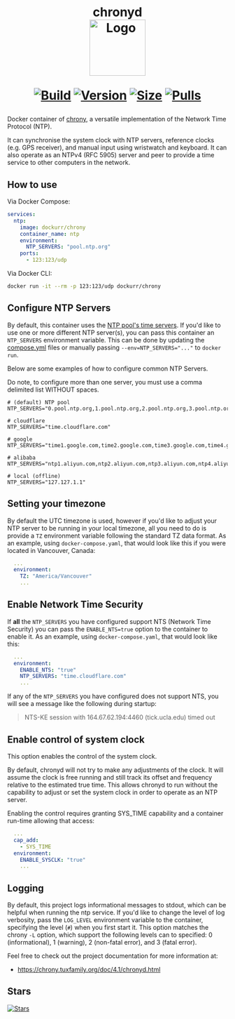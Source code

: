 <h1 align="center">chronyd<br />
<div align="center">
<a href="https://github.com/dockur/chrony"><img src="https://raw.githubusercontent.com/dockur/chrony/master/.github/logo.jpg" title="Logo" style="max-width:100%;" width="128" /></a>
</div>
<div align="center">
  
[![Build]][build_url]
[![Version]][tag_url]
[![Size]][tag_url]
[![Pulls]][hub_url]

</div></h1>

Docker container of [chrony](https://chrony.tuxfamily.org/), a versatile implementation of the Network Time Protocol (NTP).

It can synchronise the system clock with NTP servers, reference clocks (e.g. GPS receiver), and manual input using wristwatch and keyboard. It can also operate as an NTPv4 (RFC 5905) server and peer to provide a time service to other computers in the network.

## How to use

Via Docker Compose:

```yaml
services:
  ntp:
    image: dockurr/chrony
    container_name: ntp
    environment:
      NTP_SERVERS: "pool.ntp.org"
    ports:
      - 123:123/udp
```

Via Docker CLI:

```bash
docker run -it --rm -p 123:123/udp dockurr/chrony
```

## Configure NTP Servers

By default, this container uses the [NTP pool's time servers](https://www.ntppool.org/en/). If you'd
like to use one or more different NTP server(s), you can pass this container an `NTP_SERVERS`
environment variable. This can be done by updating the [compose.yml](https://github.com/dockur/chrony/blob/master/compose.yml)
files or manually passing `--env=NTP_SERVERS="..."` to `docker run`.

Below are some examples of how to configure common NTP Servers.

Do note, to configure more than one server, you must use a comma delimited list WITHOUT spaces.

```
# (default) NTP pool
NTP_SERVERS="0.pool.ntp.org,1.pool.ntp.org,2.pool.ntp.org,3.pool.ntp.org"

# cloudflare
NTP_SERVERS="time.cloudflare.com"

# google
NTP_SERVERS="time1.google.com,time2.google.com,time3.google.com,time4.google.com"

# alibaba
NTP_SERVERS="ntp1.aliyun.com,ntp2.aliyun.com,ntp3.aliyun.com,ntp4.aliyun.com"

# local (offline)
NTP_SERVERS="127.127.1.1"
```


## Setting your timezone

By default the UTC timezone is used, however if you'd like to adjust your NTP server to be running in your
local timezone, all you need to do is provide a `TZ` environment variable following the standard TZ data format.
As an example, using `docker-compose.yaml`, that would look like this if you were located in Vancouver, Canada:

```yaml
  ...
  environment:
    TZ: "America/Vancouver"
    ...
```


## Enable Network Time Security

If **all** the `NTP_SERVERS` you have configured support NTS (Network Time Security) you can pass the `ENABLE_NTS=true`
option to the container to enable it. As an example, using `docker-compose.yaml`, that would look like this:

```yaml
  ...
  environment:
    ENABLE_NTS: "true"
    NTP_SERVERS: "time.cloudflare.com"
    ...
```

If any of the `NTP_SERVERS` you have configured does not support NTS, you will see a message like the
following during startup:

> NTS-KE session with 164.67.62.194:4460 (tick.ucla.edu) timed out


## Enable control of system clock

This option enables the control of the system clock.

By default, chronyd will not try to make any adjustments of the clock. It will assume the clock is free running
and still track its offset and frequency relative to the estimated true time. This allows chronyd to run without
the capability to adjust or set the system clock in order to operate as an NTP server.

Enabling the control requires granting SYS_TIME capability and a container run-time allowing that access:

```yaml
  ...
  cap_add:
    - SYS_TIME
  environment:
    ENABLE_SYSCLK: "true"
    ...
```


 ## Logging

By default, this project logs informational messages to stdout, which can be helpful when running the
ntp service. If you'd like to change the level of log verbosity, pass the `LOG_LEVEL` environment
variable to the container, specifying the level (`#`) when you first start it. This option matches
the chrony `-L` option, which support the following levels can to specified: 0 (informational), 1
(warning), 2 (non-fatal error), and 3 (fatal error).

Feel free to check out the project documentation for more information at:

 * https://chrony.tuxfamily.org/doc/4.1/chronyd.html

## Stars
[![Stars](https://starchart.cc/dockur/chrony.svg?variant=adaptive)](https://starchart.cc/dockur/chrony)

[build_url]: https://github.com/dockur/chrony/
[hub_url]: https://hub.docker.com/r/dockurr/chrony/
[tag_url]: https://hub.docker.com/r/dockurr/chrony/tags

[Build]: https://github.com/dockur/chrony/actions/workflows/build.yml/badge.svg
[Size]: https://img.shields.io/docker/image-size/dockurr/chrony/latest?color=066da5&label=size
[Pulls]: https://img.shields.io/docker/pulls/dockurr/chrony.svg?style=flat&label=pulls&logo=docker
[Version]: https://img.shields.io/docker/v/dockurr/chrony/latest?arch=amd64&sort=semver&color=066da5
